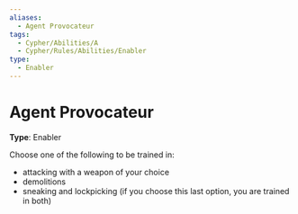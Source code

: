 ```yaml
---
aliases:
  - Agent Provocateur
tags:
  - Cypher/Abilities/A
  - Cypher/Rules/Abilities/Enabler
type:
  - Enabler
---
```


# Agent Provocateur

**Type**: Enabler

Choose one of the following to be trained in:
- attacking with a weapon of your choice
- demolitions
- sneaking and lockpicking (if you choose this last option, you are trained in both)
